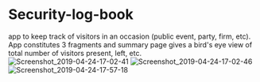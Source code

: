 # Security-log-book
app to keep track of visitors in an occasion (public event, party, firm, etc). App constitutes 3 fragments and summary page gives a bird's eye view of total number of visitors present, left, etc.
![Screenshot_2019-04-24-17-02-41](https://user-images.githubusercontent.com/39340099/55920944-f3b22200-5bfa-11e9-826e-840cd7fbab2d.png)
![Screenshot_2019-04-24-17-02-46](https://user-images.githubusercontent.com/39340099/55920945-f3b22200-5bfa-11e9-8325-ea10fdb5d7be.png)
![Screenshot_2019-04-24-17-57-18](https://user-images.githubusercontent.com/39340099/55920946-f3b22200-5bfa-11e9-9f8a-e95405778f08.png)

